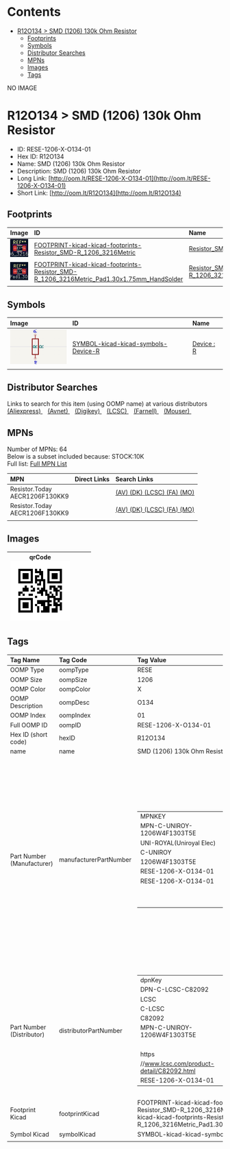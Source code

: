 



Contents
========

* [R12O134 > SMD (1206) 130k Ohm Resistor](#r12o134--smd-1206-130k-ohm-resistor)
	* [Footprints](#footprints)
	* [Symbols](#symbols)
	* [Distributor Searches](#distributor-searches)
	* [MPNs](#mpns)
	* [Images](#images)
	* [Tags](#tags)
  
NO IMAGE  
# R12O134 > SMD (1206) 130k Ohm Resistor

- ID: RESE-1206-X-O134-01
- Hex ID: R12O134
- Name: SMD (1206) 130k Ohm Resistor
- Description: SMD (1206) 130k Ohm Resistor
- Long Link: [http://oom.lt/RESE-1206-X-O134-01](http://oom.lt/RESE-1206-X-O134-01)
- Short Link: [http://oom.lt/R12O134](http://oom.lt/R12O134)

## Footprints
  

|Image|ID|Name|
| :--- | :--- | :--- |
|[![](https://raw.githubusercontent.com/oomlout/oomlout_OOMP_eda_V2/main/FOOTPRINT/kicad/kicad-footprints/Resistor_SMD/R_1206_3216Metric/image_140.png)](https://github.com/oomlout/oomlout_OOMP_eda_V2/tree/main/FOOTPRINT/kicad/kicad-footprints/Resistor_SMD/R_1206_3216Metric/)|[FOOTPRINT-kicad-kicad-footprints-Resistor_SMD-R_1206_3216Metric](https://github.com/oomlout/oomlout_OOMP_eda_V2/tree/main/FOOTPRINT/kicad/kicad-footprints/Resistor_SMD/R_1206_3216Metric/)|[Resistor_SMD : R_1206_3216Metric](https://github.com/oomlout/oomlout_OOMP_eda_V2/tree/main/FOOTPRINT/kicad/kicad-footprints/Resistor_SMD/R_1206_3216Metric/)|
|[![](https://raw.githubusercontent.com/oomlout/oomlout_OOMP_eda_V2/main/FOOTPRINT/kicad/kicad-footprints/Resistor_SMD/R_1206_3216Metric_Pad1.30x1.75mm_HandSolder/image_140.png)](https://github.com/oomlout/oomlout_OOMP_eda_V2/tree/main/FOOTPRINT/kicad/kicad-footprints/Resistor_SMD/R_1206_3216Metric_Pad1.30x1.75mm_HandSolder/)|[FOOTPRINT-kicad-kicad-footprints-Resistor_SMD-R_1206_3216Metric_Pad1.30x1.75mm_HandSolder](https://github.com/oomlout/oomlout_OOMP_eda_V2/tree/main/FOOTPRINT/kicad/kicad-footprints/Resistor_SMD/R_1206_3216Metric_Pad1.30x1.75mm_HandSolder/)|[Resistor_SMD : R_1206_3216Metric_Pad1.30x1.75mm_HandSolder](https://github.com/oomlout/oomlout_OOMP_eda_V2/tree/main/FOOTPRINT/kicad/kicad-footprints/Resistor_SMD/R_1206_3216Metric_Pad1.30x1.75mm_HandSolder/)|
||||

## Symbols
  

|Image|ID|Name|
| :--- | :--- | :--- |
|[![](https://raw.githubusercontent.com/oomlout/oomlout_OOMP_eda_V2/main/SYMBOL/kicad/kicad-symbols/Device/R/image_140.png)](https://github.com/oomlout/oomlout_OOMP_eda_V2/tree/main/SYMBOL/kicad/kicad-symbols/Device/R/)|[SYMBOL-kicad-kicad-symbols-Device-R](https://github.com/oomlout/oomlout_OOMP_eda_V2/tree/main/SYMBOL/kicad/kicad-symbols/Device/R/)|[Device : R](https://github.com/oomlout/oomlout_OOMP_eda_V2/tree/main/SYMBOL/kicad/kicad-symbols/Device/R/)|
||||

## Distributor Searches
  
Links to search for this item (using OOMP name) at various distributors  
[(Aliexpress) ](https://www.aliexpress.com/wholesale?SearchText=1117SMD+1206+130k+Ohm+Resistor)&nbsp;&nbsp;&nbsp;[(Avnet) ](https://www.avnet.com/shop/us/search/SMD+1206+130k+Ohm+Resistor)&nbsp;&nbsp;&nbsp;[(Digikey) ](https://www.digikey.co.uk/en/products/result?s=SMD+1206+130k+Ohm+Resistor)&nbsp;&nbsp;&nbsp;[(LCSC) ](https://www.lcsc.com/search?q=SMD+1206+130k+Ohm+Resistor)&nbsp;&nbsp;&nbsp;[(Farnell) ](https://uk.farnell.com/search?st=SMD+1206+130k+Ohm+Resistor)&nbsp;&nbsp;&nbsp;[(Mouser) ](https://www.mouser.com/c/?q=SMD+1206+130k+Ohm+Resistor)&nbsp;&nbsp;&nbsp;
## MPNs
  
Number of MPNs: 64<br>Below is a subset included because: STOCK:10K <br>Full list: [Full MPN List](MPNLIST.md)  

|MPN|Direct Links|Search Links|
| :--- | :--- | :--- |
|Resistor.Today<br>AECR1206F130KK9||[(AV) ](https://www.avnet.com/shop/us/search/AECR1206F130KK9)[(DK) ](https://www.digikey.co.uk/products/en?keywords=AECR1206F130KK9)[(LCSC) ](https://www.lcsc.com/search?q=AECR1206F130KK9)[(FA) ](https://uk.farnell.com/search?st=AECR1206F130KK9)[(MO) ](https://www.mouser.com/c/?q=AECR1206F130KK9)|
|Resistor.Today<br>AECR1206F130KK9||[(AV) ](https://www.avnet.com/shop/us/search/AECR1206F130KK9)[(DK) ](https://www.digikey.co.uk/products/en?keywords=AECR1206F130KK9)[(LCSC) ](https://www.lcsc.com/search?q=AECR1206F130KK9)[(FA) ](https://uk.farnell.com/search?st=AECR1206F130KK9)[(MO) ](https://www.mouser.com/c/?q=AECR1206F130KK9)|
||||

## Images
  

|qrCode<br>[![](https://raw.githubusercontent.com/oomlout/oomlout_OOMP_parts_V2/main/RESE/1206/X/O134/01/qrCode_140.png)](https://github.com/oomlout/oomlout_OOMP_parts_V2/tree/main/RESE/1206/X/O134/01/qrCode.png)||||
| :---: | :---: | :---: | :---: |

## Tags
  

|Tag Name|Tag Code|Tag Value|
| :--- | :--- | :--- |
|OOMP Type|oompType|RESE|
|OOMP Size|oompSize|1206|
|OOMP Color|oompColor|X|
|OOMP Description|oompDesc|O134|
|OOMP Index|oompIndex|01|
|Full OOMP ID|oompID|RESE-1206-X-O134-01|
|Hex ID (short code)|hexID|R12O134|
|name|name|SMD (1206) 130k Ohm Resistor|
|Part Number (Manufacturer)|manufacturerPartNumber|<table><tr><td>MPNKEY</td></tr><tr><td> MPN-C-UNIROY-1206W4F1303T5E</td><td> MANUFACTURER</td></tr><tr><td> UNI-ROYAL(Uniroyal Elec)</td><td> MANUCODE</td></tr><tr><td> C-UNIROY</td><td> MPN</td></tr><tr><td> 1206W4F1303T5E</td><td> OOMPIDPARTIAL</td></tr><tr><td> RESE-1206-X-O134-01</td><td> OOMPID</td></tr><tr><td> RESE-1206-X-O134-01</td><td> LINK</td></tr><tr><td> </td><td> DESCRIPTION</td></tr><tr><td> </td><td> TAGS</td></tr><tr><td> </td></tr></table></td><td> <table><tr><td>MPNKEY</td></tr><tr><td> MPN-C-UNIROY-1206W4J0134T5E</td><td> MANUFACTURER</td></tr><tr><td> UNI-ROYAL(Uniroyal Elec)</td><td> MANUCODE</td></tr><tr><td> C-UNIROY</td><td> MPN</td></tr><tr><td> 1206W4J0134T5E</td><td> OOMPIDPARTIAL</td></tr><tr><td> RESE-1206-X-O134-01</td><td> OOMPID</td></tr><tr><td> RESE-1206-X-O134-01</td><td> LINK</td></tr><tr><td> </td><td> DESCRIPTION</td></tr><tr><td> </td><td> TAGS</td></tr><tr><td> </td></tr></table></td><td> <table><tr><td>MPNKEY</td></tr><tr><td> MPN-C-RALEC-RTT061303FTP</td><td> MANUFACTURER</td></tr><tr><td> RALEC</td><td> MANUCODE</td></tr><tr><td> C-RALEC</td><td> MPN</td></tr><tr><td> RTT061303FTP</td><td> OOMPIDPARTIAL</td></tr><tr><td> RESE-1206-X-O134-01</td><td> OOMPID</td></tr><tr><td> RESE-1206-X-O134-01</td><td> LINK</td></tr><tr><td> </td><td> DESCRIPTION</td></tr><tr><td> </td><td> TAGS</td></tr><tr><td> STOCK</td></tr><tr><td>1K</td></tr></table></td><td> <table><tr><td>MPNKEY</td></tr><tr><td> MPN-C-RALEC-RTT06134JTP</td><td> MANUFACTURER</td></tr><tr><td> RALEC</td><td> MANUCODE</td></tr><tr><td> C-RALEC</td><td> MPN</td></tr><tr><td> RTT06134JTP</td><td> OOMPIDPARTIAL</td></tr><tr><td> RESE-1206-X-O134-01</td><td> OOMPID</td></tr><tr><td> RESE-1206-X-O134-01</td><td> LINK</td></tr><tr><td> </td><td> DESCRIPTION</td></tr><tr><td> </td><td> TAGS</td></tr><tr><td> </td></tr></table></td><td> <table><tr><td>MPNKEY</td></tr><tr><td> MPN-C-WALSIN-WR12X1303FTL</td><td> MANUFACTURER</td></tr><tr><td> Walsin Tech Corp</td><td> MANUCODE</td></tr><tr><td> C-WALSIN</td><td> MPN</td></tr><tr><td> WR12X1303FTL</td><td> OOMPIDPARTIAL</td></tr><tr><td> RESE-1206-X-O134-01</td><td> OOMPID</td></tr><tr><td> RESE-1206-X-O134-01</td><td> LINK</td></tr><tr><td> </td><td> DESCRIPTION</td></tr><tr><td> </td><td> TAGS</td></tr><tr><td> STOCK</td></tr><tr><td>1K</td></tr></table></td><td> <table><tr><td>MPNKEY</td></tr><tr><td> MPN-C-BOURNS-CR1206-FX-1303ELF</td><td> MANUFACTURER</td></tr><tr><td> BOURNS</td><td> MANUCODE</td></tr><tr><td> C-BOURNS</td><td> MPN</td></tr><tr><td> CR1206-FX-1303ELF</td><td> OOMPIDPARTIAL</td></tr><tr><td> RESE-1206-X-O134-01</td><td> OOMPID</td></tr><tr><td> RESE-1206-X-O134-01</td><td> LINK</td></tr><tr><td> </td><td> DESCRIPTION</td></tr><tr><td> </td><td> TAGS</td></tr><tr><td> STOCK</td></tr><tr><td>1K</td></tr></table></td><td> <table><tr><td>MPNKEY</td></tr><tr><td> MPN-C-TAITEC-RMS12JT134</td><td> MANUFACTURER</td></tr><tr><td> TA-I Tech</td><td> MANUCODE</td></tr><tr><td> C-TAITEC</td><td> MPN</td></tr><tr><td> RMS12JT134</td><td> OOMPIDPARTIAL</td></tr><tr><td> RESE-1206-X-O134-01</td><td> OOMPID</td></tr><tr><td> RESE-1206-X-O134-01</td><td> LINK</td></tr><tr><td> </td><td> DESCRIPTION</td></tr><tr><td> </td><td> TAGS</td></tr><tr><td> </td></tr></table></td><td> <table><tr><td>MPNKEY</td></tr><tr><td> MPN-C-YAGEO-AC1206FR-07130KL</td><td> MANUFACTURER</td></tr><tr><td> YAGEO</td><td> MANUCODE</td></tr><tr><td> C-YAGEO</td><td> MPN</td></tr><tr><td> AC1206FR-07130KL</td><td> OOMPIDPARTIAL</td></tr><tr><td> RESE-1206-X-O134-01</td><td> OOMPID</td></tr><tr><td> RESE-1206-X-O134-01</td><td> LINK</td></tr><tr><td> </td><td> DESCRIPTION</td></tr><tr><td> </td><td> TAGS</td></tr><tr><td> STOCK</td></tr><tr><td>1K</td></tr></table></td><td> <table><tr><td>MPNKEY</td></tr><tr><td> MPN-C-YAGEO-AC1206JR-07130KL</td><td> MANUFACTURER</td></tr><tr><td> YAGEO</td><td> MANUCODE</td></tr><tr><td> C-YAGEO</td><td> MPN</td></tr><tr><td> AC1206JR-07130KL</td><td> OOMPIDPARTIAL</td></tr><tr><td> RESE-1206-X-O134-01</td><td> OOMPID</td></tr><tr><td> RESE-1206-X-O134-01</td><td> LINK</td></tr><tr><td> </td><td> DESCRIPTION</td></tr><tr><td> </td><td> TAGS</td></tr><tr><td> </td></tr></table></td><td> <table><tr><td>MPNKEY</td></tr><tr><td> MPN-C-TAITEC-RM12FTN1303</td><td> MANUFACTURER</td></tr><tr><td> TA-I Tech</td><td> MANUCODE</td></tr><tr><td> C-TAITEC</td><td> MPN</td></tr><tr><td> RM12FTN1303</td><td> OOMPIDPARTIAL</td></tr><tr><td> RESE-1206-X-O134-01</td><td> OOMPID</td></tr><tr><td> RESE-1206-X-O134-01</td><td> LINK</td></tr><tr><td> </td><td> DESCRIPTION</td></tr><tr><td> </td><td> TAGS</td></tr><tr><td> </td></tr></table></td><td> <table><tr><td>MPNKEY</td></tr><tr><td> MPN-C-FHGUAN-RS-06K1303FT</td><td> MANUFACTURER</td></tr><tr><td> FH (Guangdong Fenghua Advanced Tech)</td><td> MANUCODE</td></tr><tr><td> C-FHGUAN</td><td> MPN</td></tr><tr><td> RS-06K1303FT</td><td> OOMPIDPARTIAL</td></tr><tr><td> RESE-1206-X-O134-01</td><td> OOMPID</td></tr><tr><td> RESE-1206-X-O134-01</td><td> LINK</td></tr><tr><td> </td><td> DESCRIPTION</td></tr><tr><td> </td><td> TAGS</td></tr><tr><td> STOCK</td></tr><tr><td>1K</td></tr></table></td><td> <table><tr><td>MPNKEY</td></tr><tr><td> MPN-C-FHGUAN-RS-06K134JT</td><td> MANUFACTURER</td></tr><tr><td> FH (Guangdong Fenghua Advanced Tech)</td><td> MANUCODE</td></tr><tr><td> C-FHGUAN</td><td> MPN</td></tr><tr><td> RS-06K134JT</td><td> OOMPIDPARTIAL</td></tr><tr><td> RESE-1206-X-O134-01</td><td> OOMPID</td></tr><tr><td> RESE-1206-X-O134-01</td><td> LINK</td></tr><tr><td> </td><td> DESCRIPTION</td></tr><tr><td> </td><td> TAGS</td></tr><tr><td> STOCK</td></tr><tr><td>1K</td></tr></table></td><td> <table><tr><td>MPNKEY</td></tr><tr><td> MPN-C-RESIST-AECR1206F130KK9</td><td> MANUFACTURER</td></tr><tr><td> Resistor.Today</td><td> MANUCODE</td></tr><tr><td> C-RESIST</td><td> MPN</td></tr><tr><td> AECR1206F130KK9</td><td> OOMPIDPARTIAL</td></tr><tr><td> RESE-1206-X-O134-01</td><td> OOMPID</td></tr><tr><td> RESE-1206-X-O134-01</td><td> LINK</td></tr><tr><td> </td><td> DESCRIPTION</td></tr><tr><td> </td><td> TAGS</td></tr><tr><td> STOCK</td></tr><tr><td>10K</td></tr></table></td><td> <table><tr><td>MPNKEY</td></tr><tr><td> MPN-C-WALSIN-WR12X134JTL</td><td> MANUFACTURER</td></tr><tr><td> Walsin Tech Corp</td><td> MANUCODE</td></tr><tr><td> C-WALSIN</td><td> MPN</td></tr><tr><td> WR12X134JTL</td><td> OOMPIDPARTIAL</td></tr><tr><td> RESE-1206-X-O134-01</td><td> OOMPID</td></tr><tr><td> RESE-1206-X-O134-01</td><td> LINK</td></tr><tr><td> </td><td> DESCRIPTION</td></tr><tr><td> </td><td> TAGS</td></tr><tr><td> </td></tr></table></td><td> <table><tr><td>MPNKEY</td></tr><tr><td> MPN-C-YAGEO-RC1206FR-07130KL</td><td> MANUFACTURER</td></tr><tr><td> YAGEO</td><td> MANUCODE</td></tr><tr><td> C-YAGEO</td><td> MPN</td></tr><tr><td> RC1206FR-07130KL</td><td> OOMPIDPARTIAL</td></tr><tr><td> RESE-1206-X-O134-01</td><td> OOMPID</td></tr><tr><td> RESE-1206-X-O134-01</td><td> LINK</td></tr><tr><td> </td><td> DESCRIPTION</td></tr><tr><td> </td><td> TAGS</td></tr><tr><td> STOCK</td></tr><tr><td>1K</td></tr></table></td><td> <table><tr><td>MPNKEY</td></tr><tr><td> MPN-C-YAGEO-RC1206JR-07130KL</td><td> MANUFACTURER</td></tr><tr><td> YAGEO</td><td> MANUCODE</td></tr><tr><td> C-YAGEO</td><td> MPN</td></tr><tr><td> RC1206JR-07130KL</td><td> OOMPIDPARTIAL</td></tr><tr><td> RESE-1206-X-O134-01</td><td> OOMPID</td></tr><tr><td> RESE-1206-X-O134-01</td><td> LINK</td></tr><tr><td> </td><td> DESCRIPTION</td></tr><tr><td> </td><td> TAGS</td></tr><tr><td> STOCK</td></tr><tr><td>1K</td></tr></table></td><td> <table><tr><td>MPNKEY</td></tr><tr><td> MPN-C-KOASPE-RK73H2BTTD1303F</td><td> MANUFACTURER</td></tr><tr><td> KOA Speer Elec</td><td> MANUCODE</td></tr><tr><td> C-KOASPE</td><td> MPN</td></tr><tr><td> RK73H2BTTD1303F</td><td> OOMPIDPARTIAL</td></tr><tr><td> RESE-1206-X-O134-01</td><td> OOMPID</td></tr><tr><td> RESE-1206-X-O134-01</td><td> LINK</td></tr><tr><td> </td><td> DESCRIPTION</td></tr><tr><td> </td><td> TAGS</td></tr><tr><td> </td></tr></table></td><td> <table><tr><td>MPNKEY</td></tr><tr><td> MPN-C-PANASO-ERJ-U08J134V</td><td> MANUFACTURER</td></tr><tr><td> PANASONIC</td><td> MANUCODE</td></tr><tr><td> C-PANASO</td><td> MPN</td></tr><tr><td> ERJ-U08J134V</td><td> OOMPIDPARTIAL</td></tr><tr><td> RESE-1206-X-O134-01</td><td> OOMPID</td></tr><tr><td> RESE-1206-X-O134-01</td><td> LINK</td></tr><tr><td> </td><td> DESCRIPTION</td></tr><tr><td> </td><td> TAGS</td></tr><tr><td> </td></tr></table></td><td> <table><tr><td>MPNKEY</td></tr><tr><td> MPN-C-SUSUMU-RGV3216P-1303-B-T1</td><td> MANUFACTURER</td></tr><tr><td> SUSUMU</td><td> MANUCODE</td></tr><tr><td> C-SUSUMU</td><td> MPN</td></tr><tr><td> RGV3216P-1303-B-T1</td><td> OOMPIDPARTIAL</td></tr><tr><td> RESE-1206-X-O134-01</td><td> OOMPID</td></tr><tr><td> RESE-1206-X-O134-01</td><td> LINK</td></tr><tr><td> </td><td> DESCRIPTION</td></tr><tr><td> </td><td> TAGS</td></tr><tr><td> </td></tr></table></td><td> <table><tr><td>MPNKEY</td></tr><tr><td> MPN-C-YAGEO-AT1206DRE07130KL</td><td> MANUFACTURER</td></tr><tr><td> YAGEO</td><td> MANUCODE</td></tr><tr><td> C-YAGEO</td><td> MPN</td></tr><tr><td> AT1206DRE07130KL</td><td> OOMPIDPARTIAL</td></tr><tr><td> RESE-1206-X-O134-01</td><td> OOMPID</td></tr><tr><td> RESE-1206-X-O134-01</td><td> LINK</td></tr><tr><td> </td><td> DESCRIPTION</td></tr><tr><td> </td><td> TAGS</td></tr><tr><td> </td></tr></table></td><td> <table><tr><td>MPNKEY</td></tr><tr><td> MPN-C-VISHAY-MCA12060D1303BP100</td><td> MANUFACTURER</td></tr><tr><td> Vishay Intertech</td><td> MANUCODE</td></tr><tr><td> C-VISHAY</td><td> MPN</td></tr><tr><td> MCA12060D1303BP100</td><td> OOMPIDPARTIAL</td></tr><tr><td> RESE-1206-X-O134-01</td><td> OOMPID</td></tr><tr><td> RESE-1206-X-O134-01</td><td> LINK</td></tr><tr><td> </td><td> DESCRIPTION</td></tr><tr><td> </td><td> TAGS</td></tr><tr><td> </td></tr></table></td><td> <table><tr><td>MPNKEY</td></tr><tr><td> MPN-C-SUSUMU-RG3216N-1303-B-T5</td><td> MANUFACTURER</td></tr><tr><td> SUSUMU</td><td> MANUCODE</td></tr><tr><td> C-SUSUMU</td><td> MPN</td></tr><tr><td> RG3216N-1303-B-T5</td><td> OOMPIDPARTIAL</td></tr><tr><td> RESE-1206-X-O134-01</td><td> OOMPID</td></tr><tr><td> RESE-1206-X-O134-01</td><td> LINK</td></tr><tr><td> </td><td> DESCRIPTION</td></tr><tr><td> </td><td> TAGS</td></tr><tr><td> </td></tr></table></td><td> <table><tr><td>MPNKEY</td></tr><tr><td> MPN-C-TECONN-RP73D2B130KBTDF</td><td> MANUFACTURER</td></tr><tr><td> TE Connectivity</td><td> MANUCODE</td></tr><tr><td> C-TECONN</td><td> MPN</td></tr><tr><td> RP73D2B130KBTDF</td><td> OOMPIDPARTIAL</td></tr><tr><td> RESE-1206-X-O134-01</td><td> OOMPID</td></tr><tr><td> RESE-1206-X-O134-01</td><td> LINK</td></tr><tr><td> </td><td> DESCRIPTION</td></tr><tr><td> </td><td> TAGS</td></tr><tr><td> </td></tr></table></td><td> <table><tr><td>MPNKEY</td></tr><tr><td> MPN-C-PANASO-ERJ-8ENF1303V</td><td> MANUFACTURER</td></tr><tr><td> PANASONIC</td><td> MANUCODE</td></tr><tr><td> C-PANASO</td><td> MPN</td></tr><tr><td> ERJ-8ENF1303V</td><td> OOMPIDPARTIAL</td></tr><tr><td> RESE-1206-X-O134-01</td><td> OOMPID</td></tr><tr><td> RESE-1206-X-O134-01</td><td> LINK</td></tr><tr><td> </td><td> DESCRIPTION</td></tr><tr><td> </td><td> TAGS</td></tr><tr><td> </td></tr></table></td><td> <table><tr><td>MPNKEY</td></tr><tr><td> MPN-C-VISHAY-TNPW1206130KBEEA</td><td> MANUFACTURER</td></tr><tr><td> Vishay Intertech</td><td> MANUCODE</td></tr><tr><td> C-VISHAY</td><td> MPN</td></tr><tr><td> TNPW1206130KBEEA</td><td> OOMPIDPARTIAL</td></tr><tr><td> RESE-1206-X-O134-01</td><td> OOMPID</td></tr><tr><td> RESE-1206-X-O134-01</td><td> LINK</td></tr><tr><td> </td><td> DESCRIPTION</td></tr><tr><td> </td><td> TAGS</td></tr><tr><td> </td></tr></table></td><td> <table><tr><td>MPNKEY</td></tr><tr><td> MPN-C-TECONN-RQ73C2B130KBTD</td><td> MANUFACTURER</td></tr><tr><td> TE Connectivity</td><td> MANUCODE</td></tr><tr><td> C-TECONN</td><td> MPN</td></tr><tr><td> RQ73C2B130KBTD</td><td> OOMPIDPARTIAL</td></tr><tr><td> RESE-1206-X-O134-01</td><td> OOMPID</td></tr><tr><td> RESE-1206-X-O134-01</td><td> LINK</td></tr><tr><td> </td><td> DESCRIPTION</td></tr><tr><td> </td><td> TAGS</td></tr><tr><td> </td></tr></table></td><td> <table><tr><td>MPNKEY</td></tr><tr><td> MPN-C-VISHAY-CRCW1206130KJNEA</td><td> MANUFACTURER</td></tr><tr><td> Vishay Intertech</td><td> MANUCODE</td></tr><tr><td> C-VISHAY</td><td> MPN</td></tr><tr><td> CRCW1206130KJNEA</td><td> OOMPIDPARTIAL</td></tr><tr><td> RESE-1206-X-O134-01</td><td> OOMPID</td></tr><tr><td> RESE-1206-X-O134-01</td><td> LINK</td></tr><tr><td> </td><td> DESCRIPTION</td></tr><tr><td> </td><td> TAGS</td></tr><tr><td> </td></tr></table></td><td> <table><tr><td>MPNKEY</td></tr><tr><td> MPN-C-TECONN-CRG1206F130K</td><td> MANUFACTURER</td></tr><tr><td> TE Connectivity</td><td> MANUCODE</td></tr><tr><td> C-TECONN</td><td> MPN</td></tr><tr><td> CRG1206F130K</td><td> OOMPIDPARTIAL</td></tr><tr><td> RESE-1206-X-O134-01</td><td> OOMPID</td></tr><tr><td> RESE-1206-X-O134-01</td><td> LINK</td></tr><tr><td> </td><td> DESCRIPTION</td></tr><tr><td> </td><td> TAGS</td></tr><tr><td> </td></tr></table></td><td> <table><tr><td>MPNKEY</td></tr><tr><td> MPN-C-TECONN-CRGH1206J130K</td><td> MANUFACTURER</td></tr><tr><td> TE Connectivity</td><td> MANUCODE</td></tr><tr><td> C-TECONN</td><td> MPN</td></tr><tr><td> CRGH1206J130K</td><td> OOMPIDPARTIAL</td></tr><tr><td> RESE-1206-X-O134-01</td><td> OOMPID</td></tr><tr><td> RESE-1206-X-O134-01</td><td> LINK</td></tr><tr><td> </td><td> DESCRIPTION</td></tr><tr><td> </td><td> TAGS</td></tr><tr><td> </td></tr></table></td><td> <table><tr><td>MPNKEY</td></tr><tr><td> MPN-C-ROHMSE-KTR18EZPJ134</td><td> MANUFACTURER</td></tr><tr><td> ROHM Semicon</td><td> MANUCODE</td></tr><tr><td> C-ROHMSE</td><td> MPN</td></tr><tr><td> KTR18EZPJ134</td><td> OOMPIDPARTIAL</td></tr><tr><td> RESE-1206-X-O134-01</td><td> OOMPID</td></tr><tr><td> RESE-1206-X-O134-01</td><td> LINK</td></tr><tr><td> </td><td> DESCRIPTION</td></tr><tr><td> </td><td> TAGS</td></tr><tr><td> </td></tr></table></td><td> <table><tr><td>MPNKEY</td></tr><tr><td> MPN-C-TECONN-CRGH1206F130K</td><td> MANUFACTURER</td></tr><tr><td> TE Connectivity</td><td> MANUCODE</td></tr><tr><td> C-TECONN</td><td> MPN</td></tr><tr><td> CRGH1206F130K</td><td> OOMPIDPARTIAL</td></tr><tr><td> RESE-1206-X-O134-01</td><td> OOMPID</td></tr><tr><td> RESE-1206-X-O134-01</td><td> LINK</td></tr><tr><td> </td><td> DESCRIPTION</td></tr><tr><td> </td><td> TAGS</td></tr><tr><td> </td></tr></table></td><td> <table><tr><td>MPNKEY</td></tr><tr><td> MPN-C-PANASO-ERJ-S08J134V</td><td> MANUFACTURER</td></tr><tr><td> PANASONIC</td><td> MANUCODE</td></tr><tr><td> C-PANASO</td><td> MPN</td></tr><tr><td> ERJ-S08J134V</td><td> OOMPIDPARTIAL</td></tr><tr><td> RESE-1206-X-O134-01</td><td> OOMPID</td></tr><tr><td> RESE-1206-X-O134-01</td><td> LINK</td></tr><tr><td> </td><td> DESCRIPTION</td></tr><tr><td> </td><td> TAGS</td></tr><tr><td> </td></tr></table></td><td> <table><tr><td>MPNKEY</td></tr><tr><td> MPN-C-UNIROY-1206W4F1303T5E</td><td> MANUFACTURER</td></tr><tr><td> UNI-ROYAL(Uniroyal Elec)</td><td> MANUCODE</td></tr><tr><td> C-UNIROY</td><td> MPN</td></tr><tr><td> 1206W4F1303T5E</td><td> OOMPIDPARTIAL</td></tr><tr><td> RESE-1206-X-O134-01</td><td> OOMPID</td></tr><tr><td> RESE-1206-X-O134-01</td><td> LINK</td></tr><tr><td> </td><td> DESCRIPTION</td></tr><tr><td> </td><td> TAGS</td></tr><tr><td> </td></tr></table></td><td> <table><tr><td>MPNKEY</td></tr><tr><td> MPN-C-UNIROY-1206W4J0134T5E</td><td> MANUFACTURER</td></tr><tr><td> UNI-ROYAL(Uniroyal Elec)</td><td> MANUCODE</td></tr><tr><td> C-UNIROY</td><td> MPN</td></tr><tr><td> 1206W4J0134T5E</td><td> OOMPIDPARTIAL</td></tr><tr><td> RESE-1206-X-O134-01</td><td> OOMPID</td></tr><tr><td> RESE-1206-X-O134-01</td><td> LINK</td></tr><tr><td> </td><td> DESCRIPTION</td></tr><tr><td> </td><td> TAGS</td></tr><tr><td> </td></tr></table></td><td> <table><tr><td>MPNKEY</td></tr><tr><td> MPN-C-RALEC-RTT061303FTP</td><td> MANUFACTURER</td></tr><tr><td> RALEC</td><td> MANUCODE</td></tr><tr><td> C-RALEC</td><td> MPN</td></tr><tr><td> RTT061303FTP</td><td> OOMPIDPARTIAL</td></tr><tr><td> RESE-1206-X-O134-01</td><td> OOMPID</td></tr><tr><td> RESE-1206-X-O134-01</td><td> LINK</td></tr><tr><td> </td><td> DESCRIPTION</td></tr><tr><td> </td><td> TAGS</td></tr><tr><td> STOCK</td></tr><tr><td>1K</td></tr></table></td><td> <table><tr><td>MPNKEY</td></tr><tr><td> MPN-C-RALEC-RTT06134JTP</td><td> MANUFACTURER</td></tr><tr><td> RALEC</td><td> MANUCODE</td></tr><tr><td> C-RALEC</td><td> MPN</td></tr><tr><td> RTT06134JTP</td><td> OOMPIDPARTIAL</td></tr><tr><td> RESE-1206-X-O134-01</td><td> OOMPID</td></tr><tr><td> RESE-1206-X-O134-01</td><td> LINK</td></tr><tr><td> </td><td> DESCRIPTION</td></tr><tr><td> </td><td> TAGS</td></tr><tr><td> </td></tr></table></td><td> <table><tr><td>MPNKEY</td></tr><tr><td> MPN-C-WALSIN-WR12X1303FTL</td><td> MANUFACTURER</td></tr><tr><td> Walsin Tech Corp</td><td> MANUCODE</td></tr><tr><td> C-WALSIN</td><td> MPN</td></tr><tr><td> WR12X1303FTL</td><td> OOMPIDPARTIAL</td></tr><tr><td> RESE-1206-X-O134-01</td><td> OOMPID</td></tr><tr><td> RESE-1206-X-O134-01</td><td> LINK</td></tr><tr><td> </td><td> DESCRIPTION</td></tr><tr><td> </td><td> TAGS</td></tr><tr><td> STOCK</td></tr><tr><td>1K</td></tr></table></td><td> <table><tr><td>MPNKEY</td></tr><tr><td> MPN-C-BOURNS-CR1206-FX-1303ELF</td><td> MANUFACTURER</td></tr><tr><td> BOURNS</td><td> MANUCODE</td></tr><tr><td> C-BOURNS</td><td> MPN</td></tr><tr><td> CR1206-FX-1303ELF</td><td> OOMPIDPARTIAL</td></tr><tr><td> RESE-1206-X-O134-01</td><td> OOMPID</td></tr><tr><td> RESE-1206-X-O134-01</td><td> LINK</td></tr><tr><td> </td><td> DESCRIPTION</td></tr><tr><td> </td><td> TAGS</td></tr><tr><td> STOCK</td></tr><tr><td>1K</td></tr></table></td><td> <table><tr><td>MPNKEY</td></tr><tr><td> MPN-C-TAITEC-RMS12JT134</td><td> MANUFACTURER</td></tr><tr><td> TA-I Tech</td><td> MANUCODE</td></tr><tr><td> C-TAITEC</td><td> MPN</td></tr><tr><td> RMS12JT134</td><td> OOMPIDPARTIAL</td></tr><tr><td> RESE-1206-X-O134-01</td><td> OOMPID</td></tr><tr><td> RESE-1206-X-O134-01</td><td> LINK</td></tr><tr><td> </td><td> DESCRIPTION</td></tr><tr><td> </td><td> TAGS</td></tr><tr><td> </td></tr></table></td><td> <table><tr><td>MPNKEY</td></tr><tr><td> MPN-C-YAGEO-AC1206FR-07130KL</td><td> MANUFACTURER</td></tr><tr><td> YAGEO</td><td> MANUCODE</td></tr><tr><td> C-YAGEO</td><td> MPN</td></tr><tr><td> AC1206FR-07130KL</td><td> OOMPIDPARTIAL</td></tr><tr><td> RESE-1206-X-O134-01</td><td> OOMPID</td></tr><tr><td> RESE-1206-X-O134-01</td><td> LINK</td></tr><tr><td> </td><td> DESCRIPTION</td></tr><tr><td> </td><td> TAGS</td></tr><tr><td> STOCK</td></tr><tr><td>1K</td></tr></table></td><td> <table><tr><td>MPNKEY</td></tr><tr><td> MPN-C-YAGEO-AC1206JR-07130KL</td><td> MANUFACTURER</td></tr><tr><td> YAGEO</td><td> MANUCODE</td></tr><tr><td> C-YAGEO</td><td> MPN</td></tr><tr><td> AC1206JR-07130KL</td><td> OOMPIDPARTIAL</td></tr><tr><td> RESE-1206-X-O134-01</td><td> OOMPID</td></tr><tr><td> RESE-1206-X-O134-01</td><td> LINK</td></tr><tr><td> </td><td> DESCRIPTION</td></tr><tr><td> </td><td> TAGS</td></tr><tr><td> </td></tr></table></td><td> <table><tr><td>MPNKEY</td></tr><tr><td> MPN-C-TAITEC-RM12FTN1303</td><td> MANUFACTURER</td></tr><tr><td> TA-I Tech</td><td> MANUCODE</td></tr><tr><td> C-TAITEC</td><td> MPN</td></tr><tr><td> RM12FTN1303</td><td> OOMPIDPARTIAL</td></tr><tr><td> RESE-1206-X-O134-01</td><td> OOMPID</td></tr><tr><td> RESE-1206-X-O134-01</td><td> LINK</td></tr><tr><td> </td><td> DESCRIPTION</td></tr><tr><td> </td><td> TAGS</td></tr><tr><td> </td></tr></table></td><td> <table><tr><td>MPNKEY</td></tr><tr><td> MPN-C-FHGUAN-RS-06K1303FT</td><td> MANUFACTURER</td></tr><tr><td> FH (Guangdong Fenghua Advanced Tech)</td><td> MANUCODE</td></tr><tr><td> C-FHGUAN</td><td> MPN</td></tr><tr><td> RS-06K1303FT</td><td> OOMPIDPARTIAL</td></tr><tr><td> RESE-1206-X-O134-01</td><td> OOMPID</td></tr><tr><td> RESE-1206-X-O134-01</td><td> LINK</td></tr><tr><td> </td><td> DESCRIPTION</td></tr><tr><td> </td><td> TAGS</td></tr><tr><td> STOCK</td></tr><tr><td>1K</td></tr></table></td><td> <table><tr><td>MPNKEY</td></tr><tr><td> MPN-C-FHGUAN-RS-06K134JT</td><td> MANUFACTURER</td></tr><tr><td> FH (Guangdong Fenghua Advanced Tech)</td><td> MANUCODE</td></tr><tr><td> C-FHGUAN</td><td> MPN</td></tr><tr><td> RS-06K134JT</td><td> OOMPIDPARTIAL</td></tr><tr><td> RESE-1206-X-O134-01</td><td> OOMPID</td></tr><tr><td> RESE-1206-X-O134-01</td><td> LINK</td></tr><tr><td> </td><td> DESCRIPTION</td></tr><tr><td> </td><td> TAGS</td></tr><tr><td> STOCK</td></tr><tr><td>1K</td></tr></table></td><td> <table><tr><td>MPNKEY</td></tr><tr><td> MPN-C-RESIST-AECR1206F130KK9</td><td> MANUFACTURER</td></tr><tr><td> Resistor.Today</td><td> MANUCODE</td></tr><tr><td> C-RESIST</td><td> MPN</td></tr><tr><td> AECR1206F130KK9</td><td> OOMPIDPARTIAL</td></tr><tr><td> RESE-1206-X-O134-01</td><td> OOMPID</td></tr><tr><td> RESE-1206-X-O134-01</td><td> LINK</td></tr><tr><td> </td><td> DESCRIPTION</td></tr><tr><td> </td><td> TAGS</td></tr><tr><td> STOCK</td></tr><tr><td>10K</td></tr></table></td><td> <table><tr><td>MPNKEY</td></tr><tr><td> MPN-C-WALSIN-WR12X134JTL</td><td> MANUFACTURER</td></tr><tr><td> Walsin Tech Corp</td><td> MANUCODE</td></tr><tr><td> C-WALSIN</td><td> MPN</td></tr><tr><td> WR12X134JTL</td><td> OOMPIDPARTIAL</td></tr><tr><td> RESE-1206-X-O134-01</td><td> OOMPID</td></tr><tr><td> RESE-1206-X-O134-01</td><td> LINK</td></tr><tr><td> </td><td> DESCRIPTION</td></tr><tr><td> </td><td> TAGS</td></tr><tr><td> </td></tr></table></td><td> <table><tr><td>MPNKEY</td></tr><tr><td> MPN-C-YAGEO-RC1206FR-07130KL</td><td> MANUFACTURER</td></tr><tr><td> YAGEO</td><td> MANUCODE</td></tr><tr><td> C-YAGEO</td><td> MPN</td></tr><tr><td> RC1206FR-07130KL</td><td> OOMPIDPARTIAL</td></tr><tr><td> RESE-1206-X-O134-01</td><td> OOMPID</td></tr><tr><td> RESE-1206-X-O134-01</td><td> LINK</td></tr><tr><td> </td><td> DESCRIPTION</td></tr><tr><td> </td><td> TAGS</td></tr><tr><td> STOCK</td></tr><tr><td>1K</td></tr></table></td><td> <table><tr><td>MPNKEY</td></tr><tr><td> MPN-C-YAGEO-RC1206JR-07130KL</td><td> MANUFACTURER</td></tr><tr><td> YAGEO</td><td> MANUCODE</td></tr><tr><td> C-YAGEO</td><td> MPN</td></tr><tr><td> RC1206JR-07130KL</td><td> OOMPIDPARTIAL</td></tr><tr><td> RESE-1206-X-O134-01</td><td> OOMPID</td></tr><tr><td> RESE-1206-X-O134-01</td><td> LINK</td></tr><tr><td> </td><td> DESCRIPTION</td></tr><tr><td> </td><td> TAGS</td></tr><tr><td> STOCK</td></tr><tr><td>1K</td></tr></table></td><td> <table><tr><td>MPNKEY</td></tr><tr><td> MPN-C-KOASPE-RK73H2BTTD1303F</td><td> MANUFACTURER</td></tr><tr><td> KOA Speer Elec</td><td> MANUCODE</td></tr><tr><td> C-KOASPE</td><td> MPN</td></tr><tr><td> RK73H2BTTD1303F</td><td> OOMPIDPARTIAL</td></tr><tr><td> RESE-1206-X-O134-01</td><td> OOMPID</td></tr><tr><td> RESE-1206-X-O134-01</td><td> LINK</td></tr><tr><td> </td><td> DESCRIPTION</td></tr><tr><td> </td><td> TAGS</td></tr><tr><td> </td></tr></table></td><td> <table><tr><td>MPNKEY</td></tr><tr><td> MPN-C-PANASO-ERJ-U08J134V</td><td> MANUFACTURER</td></tr><tr><td> PANASONIC</td><td> MANUCODE</td></tr><tr><td> C-PANASO</td><td> MPN</td></tr><tr><td> ERJ-U08J134V</td><td> OOMPIDPARTIAL</td></tr><tr><td> RESE-1206-X-O134-01</td><td> OOMPID</td></tr><tr><td> RESE-1206-X-O134-01</td><td> LINK</td></tr><tr><td> </td><td> DESCRIPTION</td></tr><tr><td> </td><td> TAGS</td></tr><tr><td> </td></tr></table></td><td> <table><tr><td>MPNKEY</td></tr><tr><td> MPN-C-SUSUMU-RGV3216P-1303-B-T1</td><td> MANUFACTURER</td></tr><tr><td> SUSUMU</td><td> MANUCODE</td></tr><tr><td> C-SUSUMU</td><td> MPN</td></tr><tr><td> RGV3216P-1303-B-T1</td><td> OOMPIDPARTIAL</td></tr><tr><td> RESE-1206-X-O134-01</td><td> OOMPID</td></tr><tr><td> RESE-1206-X-O134-01</td><td> LINK</td></tr><tr><td> </td><td> DESCRIPTION</td></tr><tr><td> </td><td> TAGS</td></tr><tr><td> </td></tr></table></td><td> <table><tr><td>MPNKEY</td></tr><tr><td> MPN-C-YAGEO-AT1206DRE07130KL</td><td> MANUFACTURER</td></tr><tr><td> YAGEO</td><td> MANUCODE</td></tr><tr><td> C-YAGEO</td><td> MPN</td></tr><tr><td> AT1206DRE07130KL</td><td> OOMPIDPARTIAL</td></tr><tr><td> RESE-1206-X-O134-01</td><td> OOMPID</td></tr><tr><td> RESE-1206-X-O134-01</td><td> LINK</td></tr><tr><td> </td><td> DESCRIPTION</td></tr><tr><td> </td><td> TAGS</td></tr><tr><td> </td></tr></table></td><td> <table><tr><td>MPNKEY</td></tr><tr><td> MPN-C-VISHAY-MCA12060D1303BP100</td><td> MANUFACTURER</td></tr><tr><td> Vishay Intertech</td><td> MANUCODE</td></tr><tr><td> C-VISHAY</td><td> MPN</td></tr><tr><td> MCA12060D1303BP100</td><td> OOMPIDPARTIAL</td></tr><tr><td> RESE-1206-X-O134-01</td><td> OOMPID</td></tr><tr><td> RESE-1206-X-O134-01</td><td> LINK</td></tr><tr><td> </td><td> DESCRIPTION</td></tr><tr><td> </td><td> TAGS</td></tr><tr><td> </td></tr></table></td><td> <table><tr><td>MPNKEY</td></tr><tr><td> MPN-C-SUSUMU-RG3216N-1303-B-T5</td><td> MANUFACTURER</td></tr><tr><td> SUSUMU</td><td> MANUCODE</td></tr><tr><td> C-SUSUMU</td><td> MPN</td></tr><tr><td> RG3216N-1303-B-T5</td><td> OOMPIDPARTIAL</td></tr><tr><td> RESE-1206-X-O134-01</td><td> OOMPID</td></tr><tr><td> RESE-1206-X-O134-01</td><td> LINK</td></tr><tr><td> </td><td> DESCRIPTION</td></tr><tr><td> </td><td> TAGS</td></tr><tr><td> </td></tr></table></td><td> <table><tr><td>MPNKEY</td></tr><tr><td> MPN-C-TECONN-RP73D2B130KBTDF</td><td> MANUFACTURER</td></tr><tr><td> TE Connectivity</td><td> MANUCODE</td></tr><tr><td> C-TECONN</td><td> MPN</td></tr><tr><td> RP73D2B130KBTDF</td><td> OOMPIDPARTIAL</td></tr><tr><td> RESE-1206-X-O134-01</td><td> OOMPID</td></tr><tr><td> RESE-1206-X-O134-01</td><td> LINK</td></tr><tr><td> </td><td> DESCRIPTION</td></tr><tr><td> </td><td> TAGS</td></tr><tr><td> </td></tr></table></td><td> <table><tr><td>MPNKEY</td></tr><tr><td> MPN-C-PANASO-ERJ-8ENF1303V</td><td> MANUFACTURER</td></tr><tr><td> PANASONIC</td><td> MANUCODE</td></tr><tr><td> C-PANASO</td><td> MPN</td></tr><tr><td> ERJ-8ENF1303V</td><td> OOMPIDPARTIAL</td></tr><tr><td> RESE-1206-X-O134-01</td><td> OOMPID</td></tr><tr><td> RESE-1206-X-O134-01</td><td> LINK</td></tr><tr><td> </td><td> DESCRIPTION</td></tr><tr><td> </td><td> TAGS</td></tr><tr><td> </td></tr></table></td><td> <table><tr><td>MPNKEY</td></tr><tr><td> MPN-C-VISHAY-TNPW1206130KBEEA</td><td> MANUFACTURER</td></tr><tr><td> Vishay Intertech</td><td> MANUCODE</td></tr><tr><td> C-VISHAY</td><td> MPN</td></tr><tr><td> TNPW1206130KBEEA</td><td> OOMPIDPARTIAL</td></tr><tr><td> RESE-1206-X-O134-01</td><td> OOMPID</td></tr><tr><td> RESE-1206-X-O134-01</td><td> LINK</td></tr><tr><td> </td><td> DESCRIPTION</td></tr><tr><td> </td><td> TAGS</td></tr><tr><td> </td></tr></table></td><td> <table><tr><td>MPNKEY</td></tr><tr><td> MPN-C-TECONN-RQ73C2B130KBTD</td><td> MANUFACTURER</td></tr><tr><td> TE Connectivity</td><td> MANUCODE</td></tr><tr><td> C-TECONN</td><td> MPN</td></tr><tr><td> RQ73C2B130KBTD</td><td> OOMPIDPARTIAL</td></tr><tr><td> RESE-1206-X-O134-01</td><td> OOMPID</td></tr><tr><td> RESE-1206-X-O134-01</td><td> LINK</td></tr><tr><td> </td><td> DESCRIPTION</td></tr><tr><td> </td><td> TAGS</td></tr><tr><td> </td></tr></table></td><td> <table><tr><td>MPNKEY</td></tr><tr><td> MPN-C-VISHAY-CRCW1206130KJNEA</td><td> MANUFACTURER</td></tr><tr><td> Vishay Intertech</td><td> MANUCODE</td></tr><tr><td> C-VISHAY</td><td> MPN</td></tr><tr><td> CRCW1206130KJNEA</td><td> OOMPIDPARTIAL</td></tr><tr><td> RESE-1206-X-O134-01</td><td> OOMPID</td></tr><tr><td> RESE-1206-X-O134-01</td><td> LINK</td></tr><tr><td> </td><td> DESCRIPTION</td></tr><tr><td> </td><td> TAGS</td></tr><tr><td> </td></tr></table></td><td> <table><tr><td>MPNKEY</td></tr><tr><td> MPN-C-TECONN-CRG1206F130K</td><td> MANUFACTURER</td></tr><tr><td> TE Connectivity</td><td> MANUCODE</td></tr><tr><td> C-TECONN</td><td> MPN</td></tr><tr><td> CRG1206F130K</td><td> OOMPIDPARTIAL</td></tr><tr><td> RESE-1206-X-O134-01</td><td> OOMPID</td></tr><tr><td> RESE-1206-X-O134-01</td><td> LINK</td></tr><tr><td> </td><td> DESCRIPTION</td></tr><tr><td> </td><td> TAGS</td></tr><tr><td> </td></tr></table></td><td> <table><tr><td>MPNKEY</td></tr><tr><td> MPN-C-TECONN-CRGH1206J130K</td><td> MANUFACTURER</td></tr><tr><td> TE Connectivity</td><td> MANUCODE</td></tr><tr><td> C-TECONN</td><td> MPN</td></tr><tr><td> CRGH1206J130K</td><td> OOMPIDPARTIAL</td></tr><tr><td> RESE-1206-X-O134-01</td><td> OOMPID</td></tr><tr><td> RESE-1206-X-O134-01</td><td> LINK</td></tr><tr><td> </td><td> DESCRIPTION</td></tr><tr><td> </td><td> TAGS</td></tr><tr><td> </td></tr></table></td><td> <table><tr><td>MPNKEY</td></tr><tr><td> MPN-C-ROHMSE-KTR18EZPJ134</td><td> MANUFACTURER</td></tr><tr><td> ROHM Semicon</td><td> MANUCODE</td></tr><tr><td> C-ROHMSE</td><td> MPN</td></tr><tr><td> KTR18EZPJ134</td><td> OOMPIDPARTIAL</td></tr><tr><td> RESE-1206-X-O134-01</td><td> OOMPID</td></tr><tr><td> RESE-1206-X-O134-01</td><td> LINK</td></tr><tr><td> </td><td> DESCRIPTION</td></tr><tr><td> </td><td> TAGS</td></tr><tr><td> </td></tr></table></td><td> <table><tr><td>MPNKEY</td></tr><tr><td> MPN-C-TECONN-CRGH1206F130K</td><td> MANUFACTURER</td></tr><tr><td> TE Connectivity</td><td> MANUCODE</td></tr><tr><td> C-TECONN</td><td> MPN</td></tr><tr><td> CRGH1206F130K</td><td> OOMPIDPARTIAL</td></tr><tr><td> RESE-1206-X-O134-01</td><td> OOMPID</td></tr><tr><td> RESE-1206-X-O134-01</td><td> LINK</td></tr><tr><td> </td><td> DESCRIPTION</td></tr><tr><td> </td><td> TAGS</td></tr><tr><td> </td></tr></table></td><td> <table><tr><td>MPNKEY</td></tr><tr><td> MPN-C-PANASO-ERJ-S08J134V</td><td> MANUFACTURER</td></tr><tr><td> PANASONIC</td><td> MANUCODE</td></tr><tr><td> C-PANASO</td><td> MPN</td></tr><tr><td> ERJ-S08J134V</td><td> OOMPIDPARTIAL</td></tr><tr><td> RESE-1206-X-O134-01</td><td> OOMPID</td></tr><tr><td> RESE-1206-X-O134-01</td><td> LINK</td></tr><tr><td> </td><td> DESCRIPTION</td></tr><tr><td> </td><td> TAGS</td></tr><tr><td> </td></tr></table>|
|Part Number (Distributor)|distributorPartNumber|<table><tr><td>dpnKey</td></tr><tr><td> DPN-C-LCSC-C82092</td><td> DISTRIBUTOR</td></tr><tr><td> LCSC</td><td> DISTRCODE</td></tr><tr><td> C-LCSC</td><td> DPN</td></tr><tr><td> C82092</td><td> MPN</td></tr><tr><td> MPN-C-UNIROY-1206W4F1303T5E</td><td> TAGS</td></tr><tr><td> </td><td> LINK</td></tr><tr><td> https</td></tr><tr><td>//www.lcsc.com/product-detail/C82092.html</td><td> OOMPID</td></tr><tr><td> RESE-1206-X-O134-01</td></tr></table></td><td> <table><tr><td>dpnKey</td></tr><tr><td> DPN-C-LCSC-C104631</td><td> DISTRIBUTOR</td></tr><tr><td> LCSC</td><td> DISTRCODE</td></tr><tr><td> C-LCSC</td><td> DPN</td></tr><tr><td> C104631</td><td> MPN</td></tr><tr><td> MPN-C-RALEC-RTT061303FTP</td><td> TAGS</td></tr><tr><td> STOCK</td></tr><tr><td>1K</td><td> LINK</td></tr><tr><td> https</td></tr><tr><td>//www.lcsc.com/product-detail/C104631.html</td><td> OOMPID</td></tr><tr><td> RESE-1206-X-O134-01</td></tr></table></td><td> <table><tr><td>dpnKey</td></tr><tr><td> DPN-C-LCSC-C159705</td><td> DISTRIBUTOR</td></tr><tr><td> LCSC</td><td> DISTRCODE</td></tr><tr><td> C-LCSC</td><td> DPN</td></tr><tr><td> C159705</td><td> MPN</td></tr><tr><td> MPN-C-RALEC-RTT06134JTP</td><td> TAGS</td></tr><tr><td> </td><td> LINK</td></tr><tr><td> https</td></tr><tr><td>//www.lcsc.com/product-detail/C159705.html</td><td> OOMPID</td></tr><tr><td> RESE-1206-X-O134-01</td></tr></table></td><td> <table><tr><td>dpnKey</td></tr><tr><td> DPN-C-LCSC-C171056</td><td> DISTRIBUTOR</td></tr><tr><td> LCSC</td><td> DISTRCODE</td></tr><tr><td> C-LCSC</td><td> DPN</td></tr><tr><td> C171056</td><td> MPN</td></tr><tr><td> MPN-C-WALSIN-WR12X1303FTL</td><td> TAGS</td></tr><tr><td> STOCK</td></tr><tr><td>1K</td><td> LINK</td></tr><tr><td> https</td></tr><tr><td>//www.lcsc.com/product-detail/C171056.html</td><td> OOMPID</td></tr><tr><td> RESE-1206-X-O134-01</td></tr></table></td><td> <table><tr><td>dpnKey</td></tr><tr><td> DPN-C-LCSC-C204636</td><td> DISTRIBUTOR</td></tr><tr><td> LCSC</td><td> DISTRCODE</td></tr><tr><td> C-LCSC</td><td> DPN</td></tr><tr><td> C204636</td><td> MPN</td></tr><tr><td> MPN-C-BOURNS-CR1206-FX-1303ELF</td><td> TAGS</td></tr><tr><td> STOCK</td></tr><tr><td>1K</td><td> LINK</td></tr><tr><td> https</td></tr><tr><td>//www.lcsc.com/product-detail/C204636.html</td><td> OOMPID</td></tr><tr><td> RESE-1206-X-O134-01</td></tr></table></td><td> <table><tr><td>dpnKey</td></tr><tr><td> DPN-C-LCSC-C212558</td><td> DISTRIBUTOR</td></tr><tr><td> LCSC</td><td> DISTRCODE</td></tr><tr><td> C-LCSC</td><td> DPN</td></tr><tr><td> C212558</td><td> MPN</td></tr><tr><td> MPN-C-TAITEC-RMS12JT134</td><td> TAGS</td></tr><tr><td> </td><td> LINK</td></tr><tr><td> https</td></tr><tr><td>//www.lcsc.com/product-detail/C212558.html</td><td> OOMPID</td></tr><tr><td> RESE-1206-X-O134-01</td></tr></table></td><td> <table><tr><td>dpnKey</td></tr><tr><td> DPN-C-LCSC-C229306</td><td> DISTRIBUTOR</td></tr><tr><td> LCSC</td><td> DISTRCODE</td></tr><tr><td> C-LCSC</td><td> DPN</td></tr><tr><td> C229306</td><td> MPN</td></tr><tr><td> MPN-C-YAGEO-AC1206FR-07130KL</td><td> TAGS</td></tr><tr><td> STOCK</td></tr><tr><td>1K</td><td> LINK</td></tr><tr><td> https</td></tr><tr><td>//www.lcsc.com/product-detail/C229306.html</td><td> OOMPID</td></tr><tr><td> RESE-1206-X-O134-01</td></tr></table></td><td> <table><tr><td>dpnKey</td></tr><tr><td> DPN-C-LCSC-C229875</td><td> DISTRIBUTOR</td></tr><tr><td> LCSC</td><td> DISTRCODE</td></tr><tr><td> C-LCSC</td><td> DPN</td></tr><tr><td> C229875</td><td> MPN</td></tr><tr><td> MPN-C-YAGEO-AC1206JR-07130KL</td><td> TAGS</td></tr><tr><td> </td><td> LINK</td></tr><tr><td> https</td></tr><tr><td>//www.lcsc.com/product-detail/C229875.html</td><td> OOMPID</td></tr><tr><td> RESE-1206-X-O134-01</td></tr></table></td><td> <table><tr><td>dpnKey</td></tr><tr><td> DPN-C-LCSC-C254757</td><td> DISTRIBUTOR</td></tr><tr><td> LCSC</td><td> DISTRCODE</td></tr><tr><td> C-LCSC</td><td> DPN</td></tr><tr><td> C254757</td><td> MPN</td></tr><tr><td> MPN-C-TAITEC-RM12FTN1303</td><td> TAGS</td></tr><tr><td> </td><td> LINK</td></tr><tr><td> https</td></tr><tr><td>//www.lcsc.com/product-detail/C254757.html</td><td> OOMPID</td></tr><tr><td> RESE-1206-X-O134-01</td></tr></table></td><td> <table><tr><td>dpnKey</td></tr><tr><td> DPN-C-LCSC-C270901</td><td> DISTRIBUTOR</td></tr><tr><td> LCSC</td><td> DISTRCODE</td></tr><tr><td> C-LCSC</td><td> DPN</td></tr><tr><td> C270901</td><td> MPN</td></tr><tr><td> MPN-C-UNIROY-1206W4J0134T5E</td><td> TAGS</td></tr><tr><td> </td><td> LINK</td></tr><tr><td> https</td></tr><tr><td>//www.lcsc.com/product-detail/C270901.html</td><td> OOMPID</td></tr><tr><td> RESE-1206-X-O134-01</td></tr></table></td><td> <table><tr><td>dpnKey</td></tr><tr><td> DPN-C-LCSC-C304881</td><td> DISTRIBUTOR</td></tr><tr><td> LCSC</td><td> DISTRCODE</td></tr><tr><td> C-LCSC</td><td> DPN</td></tr><tr><td> C304881</td><td> MPN</td></tr><tr><td> MPN-C-FHGUAN-RS-06K1303FT</td><td> TAGS</td></tr><tr><td> STOCK</td></tr><tr><td>1K</td><td> LINK</td></tr><tr><td> https</td></tr><tr><td>//www.lcsc.com/product-detail/C304881.html</td><td> OOMPID</td></tr><tr><td> RESE-1206-X-O134-01</td></tr></table></td><td> <table><tr><td>dpnKey</td></tr><tr><td> DPN-C-LCSC-C322854</td><td> DISTRIBUTOR</td></tr><tr><td> LCSC</td><td> DISTRCODE</td></tr><tr><td> C-LCSC</td><td> DPN</td></tr><tr><td> C322854</td><td> MPN</td></tr><tr><td> MPN-C-FHGUAN-RS-06K134JT</td><td> TAGS</td></tr><tr><td> STOCK</td></tr><tr><td>1K</td><td> LINK</td></tr><tr><td> https</td></tr><tr><td>//www.lcsc.com/product-detail/C322854.html</td><td> OOMPID</td></tr><tr><td> RESE-1206-X-O134-01</td></tr></table></td><td> <table><tr><td>dpnKey</td></tr><tr><td> DPN-C-LCSC-C352152</td><td> DISTRIBUTOR</td></tr><tr><td> LCSC</td><td> DISTRCODE</td></tr><tr><td> C-LCSC</td><td> DPN</td></tr><tr><td> C352152</td><td> MPN</td></tr><tr><td> MPN-C-RESIST-AECR1206F130KK9</td><td> TAGS</td></tr><tr><td> STOCK</td></tr><tr><td>10K</td><td> LINK</td></tr><tr><td> https</td></tr><tr><td>//www.lcsc.com/product-detail/C352152.html</td><td> OOMPID</td></tr><tr><td> RESE-1206-X-O134-01</td></tr></table></td><td> <table><tr><td>dpnKey</td></tr><tr><td> DPN-C-LCSC-C368125</td><td> DISTRIBUTOR</td></tr><tr><td> LCSC</td><td> DISTRCODE</td></tr><tr><td> C-LCSC</td><td> DPN</td></tr><tr><td> C368125</td><td> MPN</td></tr><tr><td> MPN-C-WALSIN-WR12X134JTL</td><td> TAGS</td></tr><tr><td> </td><td> LINK</td></tr><tr><td> https</td></tr><tr><td>//www.lcsc.com/product-detail/C368125.html</td><td> OOMPID</td></tr><tr><td> RESE-1206-X-O134-01</td></tr></table></td><td> <table><tr><td>dpnKey</td></tr><tr><td> DPN-C-LCSC-C488639</td><td> DISTRIBUTOR</td></tr><tr><td> LCSC</td><td> DISTRCODE</td></tr><tr><td> C-LCSC</td><td> DPN</td></tr><tr><td> C488639</td><td> MPN</td></tr><tr><td> MPN-C-YAGEO-RC1206FR-07130KL</td><td> TAGS</td></tr><tr><td> STOCK</td></tr><tr><td>1K</td><td> LINK</td></tr><tr><td> https</td></tr><tr><td>//www.lcsc.com/product-detail/C488639.html</td><td> OOMPID</td></tr><tr><td> RESE-1206-X-O134-01</td></tr></table></td><td> <table><tr><td>dpnKey</td></tr><tr><td> DPN-C-LCSC-C488640</td><td> DISTRIBUTOR</td></tr><tr><td> LCSC</td><td> DISTRCODE</td></tr><tr><td> C-LCSC</td><td> DPN</td></tr><tr><td> C488640</td><td> MPN</td></tr><tr><td> MPN-C-YAGEO-RC1206JR-07130KL</td><td> TAGS</td></tr><tr><td> STOCK</td></tr><tr><td>1K</td><td> LINK</td></tr><tr><td> https</td></tr><tr><td>//www.lcsc.com/product-detail/C488640.html</td><td> OOMPID</td></tr><tr><td> RESE-1206-X-O134-01</td></tr></table></td><td> <table><tr><td>dpnKey</td></tr><tr><td> DPN-C-LCSC-C880165</td><td> DISTRIBUTOR</td></tr><tr><td> LCSC</td><td> DISTRCODE</td></tr><tr><td> C-LCSC</td><td> DPN</td></tr><tr><td> C880165</td><td> MPN</td></tr><tr><td> MPN-C-KOASPE-RK73H2BTTD1303F</td><td> TAGS</td></tr><tr><td> </td><td> LINK</td></tr><tr><td> https</td></tr><tr><td>//www.lcsc.com/product-detail/C880165.html</td><td> OOMPID</td></tr><tr><td> RESE-1206-X-O134-01</td></tr></table></td><td> <table><tr><td>dpnKey</td></tr><tr><td> DPN-C-LCSC-C1013365</td><td> DISTRIBUTOR</td></tr><tr><td> LCSC</td><td> DISTRCODE</td></tr><tr><td> C-LCSC</td><td> DPN</td></tr><tr><td> C1013365</td><td> MPN</td></tr><tr><td> MPN-C-PANASO-ERJ-U08J134V</td><td> TAGS</td></tr><tr><td> </td><td> LINK</td></tr><tr><td> https</td></tr><tr><td>//www.lcsc.com/product-detail/C1013365.html</td><td> OOMPID</td></tr><tr><td> RESE-1206-X-O134-01</td></tr></table></td><td> <table><tr><td>dpnKey</td></tr><tr><td> DPN-C-LCSC-C1513093</td><td> DISTRIBUTOR</td></tr><tr><td> LCSC</td><td> DISTRCODE</td></tr><tr><td> C-LCSC</td><td> DPN</td></tr><tr><td> C1513093</td><td> MPN</td></tr><tr><td> MPN-C-SUSUMU-RGV3216P-1303-B-T1</td><td> TAGS</td></tr><tr><td> </td><td> LINK</td></tr><tr><td> https</td></tr><tr><td>//www.lcsc.com/product-detail/C1513093.html</td><td> OOMPID</td></tr><tr><td> RESE-1206-X-O134-01</td></tr></table></td><td> <table><tr><td>dpnKey</td></tr><tr><td> DPN-C-LCSC-C1713574</td><td> DISTRIBUTOR</td></tr><tr><td> LCSC</td><td> DISTRCODE</td></tr><tr><td> C-LCSC</td><td> DPN</td></tr><tr><td> C1713574</td><td> MPN</td></tr><tr><td> MPN-C-YAGEO-AT1206DRE07130KL</td><td> TAGS</td></tr><tr><td> </td><td> LINK</td></tr><tr><td> https</td></tr><tr><td>//www.lcsc.com/product-detail/C1713574.html</td><td> OOMPID</td></tr><tr><td> RESE-1206-X-O134-01</td></tr></table></td><td> <table><tr><td>dpnKey</td></tr><tr><td> DPN-C-LCSC-C1719067</td><td> DISTRIBUTOR</td></tr><tr><td> LCSC</td><td> DISTRCODE</td></tr><tr><td> C-LCSC</td><td> DPN</td></tr><tr><td> C1719067</td><td> MPN</td></tr><tr><td> MPN-C-VISHAY-MCA12060D1303BP100</td><td> TAGS</td></tr><tr><td> </td><td> LINK</td></tr><tr><td> https</td></tr><tr><td>//www.lcsc.com/product-detail/C1719067.html</td><td> OOMPID</td></tr><tr><td> RESE-1206-X-O134-01</td></tr></table></td><td> <table><tr><td>dpnKey</td></tr><tr><td> DPN-C-LCSC-C1721671</td><td> DISTRIBUTOR</td></tr><tr><td> LCSC</td><td> DISTRCODE</td></tr><tr><td> C-LCSC</td><td> DPN</td></tr><tr><td> C1721671</td><td> MPN</td></tr><tr><td> MPN-C-SUSUMU-RG3216N-1303-B-T5</td><td> TAGS</td></tr><tr><td> </td><td> LINK</td></tr><tr><td> https</td></tr><tr><td>//www.lcsc.com/product-detail/C1721671.html</td><td> OOMPID</td></tr><tr><td> RESE-1206-X-O134-01</td></tr></table></td><td> <table><tr><td>dpnKey</td></tr><tr><td> DPN-C-LCSC-C1729188</td><td> DISTRIBUTOR</td></tr><tr><td> LCSC</td><td> DISTRCODE</td></tr><tr><td> C-LCSC</td><td> DPN</td></tr><tr><td> C1729188</td><td> MPN</td></tr><tr><td> MPN-C-TECONN-RP73D2B130KBTDF</td><td> TAGS</td></tr><tr><td> </td><td> LINK</td></tr><tr><td> https</td></tr><tr><td>//www.lcsc.com/product-detail/C1729188.html</td><td> OOMPID</td></tr><tr><td> RESE-1206-X-O134-01</td></tr></table></td><td> <table><tr><td>dpnKey</td></tr><tr><td> DPN-C-LCSC-C2080145</td><td> DISTRIBUTOR</td></tr><tr><td> LCSC</td><td> DISTRCODE</td></tr><tr><td> C-LCSC</td><td> DPN</td></tr><tr><td> C2080145</td><td> MPN</td></tr><tr><td> MPN-C-PANASO-ERJ-8ENF1303V</td><td> TAGS</td></tr><tr><td> </td><td> LINK</td></tr><tr><td> https</td></tr><tr><td>//www.lcsc.com/product-detail/C2080145.html</td><td> OOMPID</td></tr><tr><td> RESE-1206-X-O134-01</td></tr></table></td><td> <table><tr><td>dpnKey</td></tr><tr><td> DPN-C-LCSC-C2083820</td><td> DISTRIBUTOR</td></tr><tr><td> LCSC</td><td> DISTRCODE</td></tr><tr><td> C-LCSC</td><td> DPN</td></tr><tr><td> C2083820</td><td> MPN</td></tr><tr><td> MPN-C-VISHAY-TNPW1206130KBEEA</td><td> TAGS</td></tr><tr><td> </td><td> LINK</td></tr><tr><td> https</td></tr><tr><td>//www.lcsc.com/product-detail/C2083820.html</td><td> OOMPID</td></tr><tr><td> RESE-1206-X-O134-01</td></tr></table></td><td> <table><tr><td>dpnKey</td></tr><tr><td> DPN-C-LCSC-C2084536</td><td> DISTRIBUTOR</td></tr><tr><td> LCSC</td><td> DISTRCODE</td></tr><tr><td> C-LCSC</td><td> DPN</td></tr><tr><td> C2084536</td><td> MPN</td></tr><tr><td> MPN-C-TECONN-RQ73C2B130KBTD</td><td> TAGS</td></tr><tr><td> </td><td> LINK</td></tr><tr><td> https</td></tr><tr><td>//www.lcsc.com/product-detail/C2084536.html</td><td> OOMPID</td></tr><tr><td> RESE-1206-X-O134-01</td></tr></table></td><td> <table><tr><td>dpnKey</td></tr><tr><td> DPN-C-LCSC-C2092394</td><td> DISTRIBUTOR</td></tr><tr><td> LCSC</td><td> DISTRCODE</td></tr><tr><td> C-LCSC</td><td> DPN</td></tr><tr><td> C2092394</td><td> MPN</td></tr><tr><td> MPN-C-VISHAY-CRCW1206130KJNEA</td><td> TAGS</td></tr><tr><td> </td><td> LINK</td></tr><tr><td> https</td></tr><tr><td>//www.lcsc.com/product-detail/C2092394.html</td><td> OOMPID</td></tr><tr><td> RESE-1206-X-O134-01</td></tr></table></td><td> <table><tr><td>dpnKey</td></tr><tr><td> DPN-C-LCSC-C2098067</td><td> DISTRIBUTOR</td></tr><tr><td> LCSC</td><td> DISTRCODE</td></tr><tr><td> C-LCSC</td><td> DPN</td></tr><tr><td> C2098067</td><td> MPN</td></tr><tr><td> MPN-C-TECONN-CRG1206F130K</td><td> TAGS</td></tr><tr><td> </td><td> LINK</td></tr><tr><td> https</td></tr><tr><td>//www.lcsc.com/product-detail/C2098067.html</td><td> OOMPID</td></tr><tr><td> RESE-1206-X-O134-01</td></tr></table></td><td> <table><tr><td>dpnKey</td></tr><tr><td> DPN-C-LCSC-C2103095</td><td> DISTRIBUTOR</td></tr><tr><td> LCSC</td><td> DISTRCODE</td></tr><tr><td> C-LCSC</td><td> DPN</td></tr><tr><td> C2103095</td><td> MPN</td></tr><tr><td> MPN-C-TECONN-CRGH1206J130K</td><td> TAGS</td></tr><tr><td> </td><td> LINK</td></tr><tr><td> https</td></tr><tr><td>//www.lcsc.com/product-detail/C2103095.html</td><td> OOMPID</td></tr><tr><td> RESE-1206-X-O134-01</td></tr></table></td><td> <table><tr><td>dpnKey</td></tr><tr><td> DPN-C-LCSC-C2104161</td><td> DISTRIBUTOR</td></tr><tr><td> LCSC</td><td> DISTRCODE</td></tr><tr><td> C-LCSC</td><td> DPN</td></tr><tr><td> C2104161</td><td> MPN</td></tr><tr><td> MPN-C-ROHMSE-KTR18EZPJ134</td><td> TAGS</td></tr><tr><td> </td><td> LINK</td></tr><tr><td> https</td></tr><tr><td>//www.lcsc.com/product-detail/C2104161.html</td><td> OOMPID</td></tr><tr><td> RESE-1206-X-O134-01</td></tr></table></td><td> <table><tr><td>dpnKey</td></tr><tr><td> DPN-C-LCSC-C2107494</td><td> DISTRIBUTOR</td></tr><tr><td> LCSC</td><td> DISTRCODE</td></tr><tr><td> C-LCSC</td><td> DPN</td></tr><tr><td> C2107494</td><td> MPN</td></tr><tr><td> MPN-C-TECONN-CRGH1206F130K</td><td> TAGS</td></tr><tr><td> </td><td> LINK</td></tr><tr><td> https</td></tr><tr><td>//www.lcsc.com/product-detail/C2107494.html</td><td> OOMPID</td></tr><tr><td> RESE-1206-X-O134-01</td></tr></table></td><td> <table><tr><td>dpnKey</td></tr><tr><td> DPN-C-LCSC-C2111043</td><td> DISTRIBUTOR</td></tr><tr><td> LCSC</td><td> DISTRCODE</td></tr><tr><td> C-LCSC</td><td> DPN</td></tr><tr><td> C2111043</td><td> MPN</td></tr><tr><td> MPN-C-PANASO-ERJ-S08J134V</td><td> TAGS</td></tr><tr><td> </td><td> LINK</td></tr><tr><td> https</td></tr><tr><td>//www.lcsc.com/product-detail/C2111043.html</td><td> OOMPID</td></tr><tr><td> RESE-1206-X-O134-01</td></tr></table>|
|Footprint Kicad|footprintKicad|FOOTPRINT-kicad-kicad-footprints-Resistor_SMD-R_1206_3216Metric, FOOTPRINT-kicad-kicad-footprints-Resistor_SMD-R_1206_3216Metric_Pad1.30x1.75mm_HandSolder|
|Symbol Kicad|symbolKicad|SYMBOL-kicad-kicad-symbols-Device-R|
||||
